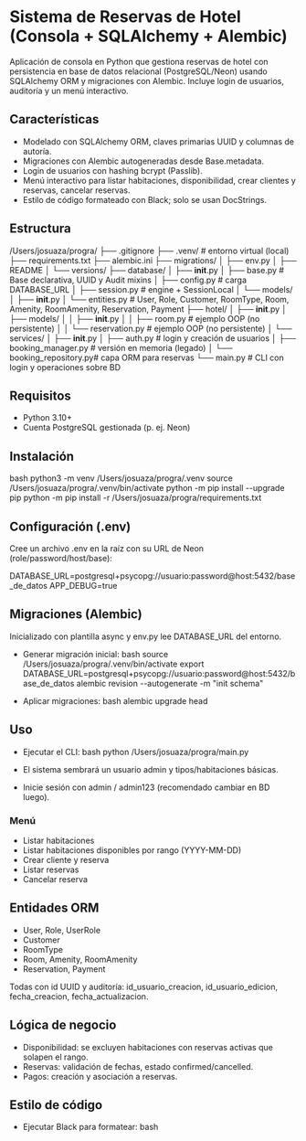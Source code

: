 # Sistema de Reservas de Hotel (Consola + SQLAlchemy + Alembic)

Aplicación de consola en Python que gestiona reservas de hotel con persistencia en base de datos relacional (PostgreSQL/Neon) usando SQLAlchemy ORM y migraciones con Alembic. Incluye login de usuarios, auditoría y un menú interactivo.

## Características
- Modelado con SQLAlchemy ORM, claves primarias UUID y columnas de autoría.
- Migraciones con Alembic autogeneradas desde Base.metadata.
- Login de usuarios con hashing bcrypt (Passlib).
- Menú interactivo para listar habitaciones, disponibilidad, crear clientes y reservas, cancelar reservas.
- Estilo de código formateado con Black; solo se usan DocStrings.

## Estructura

/Users/josuaza/progra/
├── .gitignore
├── .venv/                       # entorno virtual (local)
├── requirements.txt
├── alembic.ini
├── migrations/
│   ├── env.py
│   ├── README
│   └── versions/
├── database/
│   ├── __init__.py
│   ├── base.py                  # Base declarativa, UUID y Audit mixins
│   ├── config.py                # carga DATABASE_URL
│   ├── session.py               # engine + SessionLocal
│   └── models/
│       ├── __init__.py
│       └── entities.py          # User, Role, Customer, RoomType, Room, Amenity, RoomAmenity, Reservation, Payment
├── hotel/
│   ├── __init__.py
│   ├── models/
│   │   ├── __init__.py
│   │   ├── room.py              # ejemplo OOP (no persistente)
│   │   └── reservation.py       # ejemplo OOP (no persistente)
│   └── services/
│       ├── __init__.py
│       ├── auth.py              # login y creación de usuarios
│       ├── booking_manager.py   # versión en memoria (legado)
│       └── booking_repository.py# capa ORM para reservas
└── main.py                      # CLI con login y operaciones sobre BD


## Requisitos
- Python 3.10+
- Cuenta PostgreSQL gestionada (p. ej. Neon)

## Instalación
bash
python3 -m venv /Users/josuaza/progra/.venv
source /Users/josuaza/progra/.venv/bin/activate
python -m pip install --upgrade pip
python -m pip install -r /Users/josuaza/progra/requirements.txt


## Configuración (.env)
Cree un archivo .env en la raíz con su URL de Neon (role/password/host/base):

DATABASE_URL=postgresql+psycopg://usuario:password@host:5432/base_de_datos
APP_DEBUG=true


## Migraciones (Alembic)
Inicializado con plantilla async y env.py lee DATABASE_URL del entorno.

- Generar migración inicial:
bash
source /Users/josuaza/progra/.venv/bin/activate
export DATABASE_URL=postgresql+psycopg://usuario:password@host:5432/base_de_datos
alembic revision --autogenerate -m "init schema"

- Aplicar migraciones:
bash
alembic upgrade head


## Uso
- Ejecutar el CLI:
bash
python /Users/josuaza/progra/main.py

- El sistema sembrará un usuario admin y tipos/habitaciones básicas.
- Inicie sesión con admin / admin123 (recomendado cambiar en BD luego).

### Menú
- Listar habitaciones
- Listar habitaciones disponibles por rango (YYYY-MM-DD)
- Crear cliente y reserva
- Listar reservas
- Cancelar reserva

## Entidades ORM
- User, Role, UserRole
- Customer
- RoomType
- Room, Amenity, RoomAmenity
- Reservation, Payment

Todas con id UUID y auditoría: id_usuario_creacion, id_usuario_edicion, fecha_creacion, fecha_actualizacion.

## Lógica de negocio
- Disponibilidad: se excluyen habitaciones con reservas activas que solapen el rango.
- Reservas: validación de fechas, estado confirmed/cancelled.
- Pagos: creación y asociación a reservas.

## Estilo de código
- Ejecutar Black para formatear:
bash